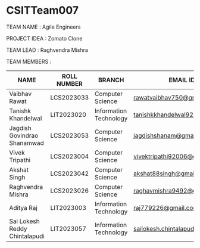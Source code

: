 # CSITTeam007
TEAM NAME : Agile Engineers

PROJECT IDEA : Zomato Clone

TEAM LEAD : Raghvendra Mishra

TEAM MEMBERS :

| NAME | ROLL NUMBER | BRANCH | EMAIL ID | GITHUB ID |
| ---- | ---- | ---- | ---- | ---- |
| Vaibhav Rawat | LCS2023033 | Computer Science | rawatvaibhav750@gmail.com | VaibhavvRawat |
| Tanishk Khandelwal | LIT2023020 | Information Technology | tanishkkhandelwal92@gmail.com | Tanishk4444 |
| Jagdish Govindrao Shanamwad | LCS2023053 | Computer Science | jagdishshanam@gmail.com | jgs8688 |
| Vivek Tripathi | LCS2023004 | Computer Science | vivektripathi92006@gmail.com | vivek23024 |
| Akshat Singh | LCS2023042 | Computer Science | akshat88singh@gmail.com | Luv888 |
| Raghvendra Mishra | LCS2023026 | Computer Science | raghavmishra9492@gmail.com | raghavmishra8382 |
| Aditya Raj | LIT2023003 | Information Technology | raj779226@gmail.com | Aditya2023003 |
| Sai Lokesh Reddy Chintalapudi | LIT2023057 | Information Technology | sailokesh.chintalapudi@gmail.com | Sailokesh321 |

